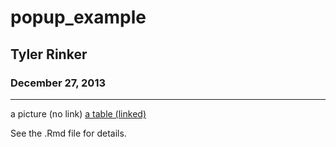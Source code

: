 <link rel="stylesheet" href="./assets/css/pop_style.css" />
<script type="text/javascript" src="./assets/js/jquery-1.9.1.min.js"></script>
<script type="text/javascript" src="./assets/js/nhpup_1.1.js"></script>

# popup_example
## Tyler Rinker
### December 27, 2013
---

<a onmouseover="nhpup.popup('Here, a good friend: &lt;br&gt;&lt;/a&gt;&lt;br/&gt; &lt;img src=&quot;http://images4.wikia.nocookie.net/__cb20101015151248/muppet/images/0/05/Beaker.jpg&quot;&gt;', {'width': 140});">a picture (no link)</a> <a href="somewhere.html" onmouseover="nhpup.popup($('#hidden-table').html(), {'width': 400});">a table (linked)</a>

<div style="display:none;" id="hidden-table">
  <table width="400" border="1">
    <tbody>
        <tr>
            <th>Name</th>
            <th>Age</th>
        </tr>
        <tr>
            <td>Hans</td>
            <td>22</td>
        </tr>
        <tr>
            <td>Gretchen</td>
            <td>22</td>
        </tr>
    </tbody>
</table>
</div>

See the .Rmd file for details.
